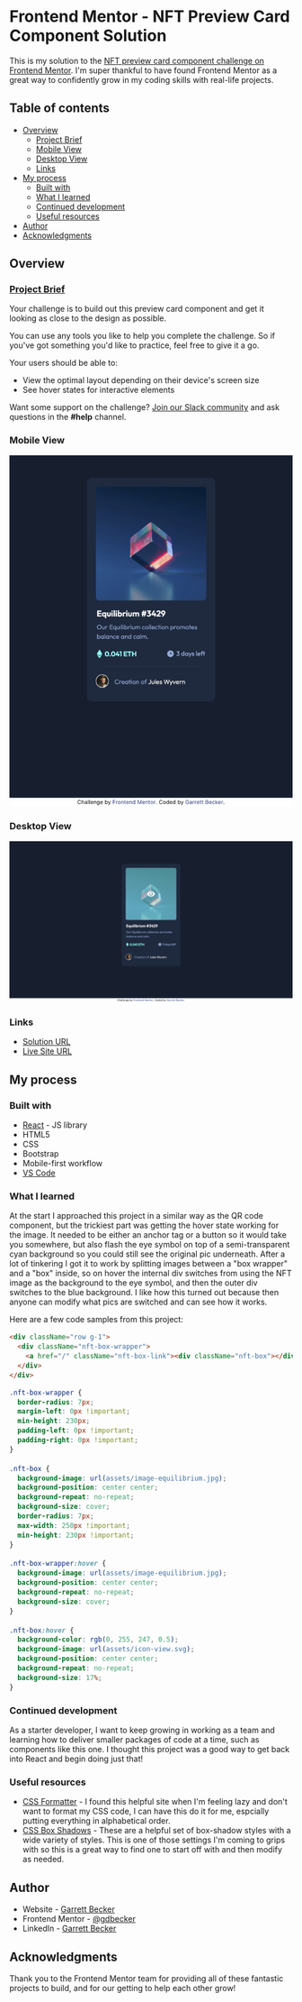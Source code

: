 # Frontend Mentor - NFT Preview Card Component Solution

This is my solution to the [NFT preview card component challenge on Frontend Mentor](https://www.frontendmentor.io/challenges/nft-preview-card-component-SbdUL_w0U). I'm super thankful to have found Frontend Mentor as a great way to confidently grow in my coding skills with real-life projects. 

## Table of contents

- [Overview](#overview)
  - [Project Brief](#project-brief)
  - [Mobile View](#mobile-view)
  - [Desktop View](#desktop-view)
  - [Links](#links)
- [My process](#my-process)
  - [Built with](#built-with)
  - [What I learned](#what-i-learned)
  - [Continued development](#continued-development)
  - [Useful resources](#useful-resources)
- [Author](#author)
- [Acknowledgments](#acknowledgments)

## Overview

### [Project Brief](./project%20brief/)

Your challenge is to build out this preview card component and get it looking as close to the design as possible.

You can use any tools you like to help you complete the challenge. So if you've got something you'd like to practice, feel free to give it a go.

Your users should be able to:

- View the optimal layout depending on their device's screen size
- See hover states for interactive elements

Want some support on the challenge? [Join our Slack community](https://www.frontendmentor.io/slack) and ask questions in the **#help** channel.

### Mobile View

![](./nft-card-mobile.jpg)

### Desktop View

![](./nft-card-desktop.jpg)

### Links

- [Solution URL](https://www.frontendmentor.io/solutions/nft-card-component-with-react-bootstrap-hiW4LJD-cc)
- [Live Site URL](https://nft-card-gdbecker.netlify.app)

## My process

### Built with

- [React](https://reactjs.org/) - JS library
- HTML5
- CSS
- Bootstrap
- Mobile-first workflow
- [VS Code](https://code.visualstudio.com)

### What I learned

At the start I approached this project in a similar way as the QR code component, but the trickiest part was getting the hover state working for the image. It needed to be either an anchor tag or a button so it would take you somewhere, but also flash the eye symbol on top of a semi-transparent cyan background so you could still see the original pic underneath. After a lot of tinkering I got it to work by splitting images between a "box wrapper" and a "box" inside, so on hover the internal div switches from using the NFT image as the background to the eye symbol, and then the outer div switches to the blue background. I like how this turned out because then anyone can modify what pics are switched and can see how it works.

Here are a few code samples from this project:

```html
<div className="row g-1">
  <div className="nft-box-wrapper">
    <a href="/" className="nft-box-link"><div className="nft-box"></div></a>
  </div>
</div>
```

```css
.nft-box-wrapper {
  border-radius: 7px;
  margin-left: 0px !important;
  min-height: 230px;
  padding-left: 0px !important;
  padding-right: 0px !important;
}

.nft-box {
  background-image: url(assets/image-equilibrium.jpg);
  background-position: center center;
  background-repeat: no-repeat;
  background-size: cover;
  border-radius: 7px;
  max-width: 250px !important;
  min-height: 230px !important;
}

.nft-box-wrapper:hover {
  background-image: url(assets/image-equilibrium.jpg);
  background-position: center center;
  background-repeat: no-repeat;
  background-size: cover;
}

.nft-box:hover {
  background-color: rgb(0, 255, 247, 0.5);
  background-image: url(assets/icon-view.svg);
  background-position: center center;
  background-repeat: no-repeat;
  background-size: 17%;
}
```

### Continued development

As a starter developer, I want to keep growing in working as a team and learning how to deliver smaller packages of code at a time, such as components like this one. I thought this project was a good way to get back into React and begin doing just that!

### Useful resources

- [CSS Formatter](http://www.lonniebest.com/FormatCSS/) - I found this helpful site when I'm feeling lazy and don't want to format my CSS code, I can have this do it for me, espcially putting everything in alphabetical order.
- [CSS Box Shadows](https://getcssscan.com/css-box-shadow-examples) - These are a helpful set of box-shadow styles with a wide variety of styles. This is one of those settings I'm coming to grips with so this is a great way to find one to start off with and then modify as needed.

## Author

- Website - [Garrett Becker]()
- Frontend Mentor - [@gdbecker](https://www.frontendmentor.io/profile/gdbecker)
- LinkedIn - [Garrett Becker](https://www.linkedin.com/in/garrett-becker-923b4a106/)

## Acknowledgments

Thank you to the Frontend Mentor team for providing all of these fantastic projects to build, and for our getting to help each other grow!